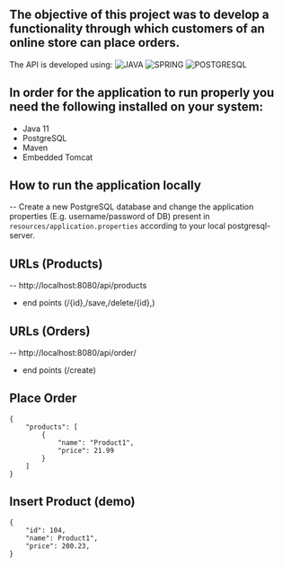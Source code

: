 ## The objective of this project was to develop a functionality through which customers of an online store can place orders.

The API is developed using: 
![JAVA](https://img.shields.io/badge/JAVA-black?style=flat&logo=java&logoColor=orange)
![SPRING](https://img.shields.io/badge/SPRING-black?style=flat&logo=Symfony&logoColor=green)
![POSTGRESQL](https://img.shields.io/badge/POSTGRESQL-black?style=flat&logo=postgresql&logoColor=blue)

## In order for the application to run properly you need the following installed on your system:

- Java 11
- PostgreSQL
- Maven
- Embedded Tomcat

## How to run the application locally
-- Create a new PostgreSQL database and change the application properties (E.g. username/password of DB) present in ``resources/application.properties`` according to your local postgresql-server.

## URLs (Products)
-- http://localhost:8080/api/products
  * end points (/{id},/save,/delete/{id},)
## URLs (Orders)
-- http://localhost:8080/api/order/
  * end points (/create)
## Place Order
```
{
    "products": [
        {
            "name": "Product1",
            "price": 21.99
        }
    ]
}
```
## Insert Product (demo)
```
{
    "id": 104,
    "name": Product1",
    "price": 200.23,
}
```
